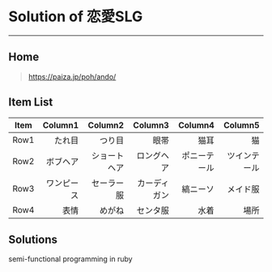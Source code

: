 # Solution of 恋愛SLG
---
## Home
>https://paiza.jp/poh/ando/

## Item List
| Item | Column1      | Column2      | Column3      | Column4      | Column5      |
| ---- | -----------: | -----------: | -----------: | -----------: | -----------: |
| Row1 | たれ目       | つり目       | 眼帯         | 猫耳         | 猫           |
| Row2 | ボブヘア     | ショートヘア | ロングヘア   | ポニーテール | ツインテール |
| Row3 | ワンピース   | セーラー服   | カーディガン | 縞ニーソ     | メイド服     |
| Row4 | 表情         | めがね       | センタ服     | 水着         | 場所         |

## Solutions
semi-functional programming in ruby
